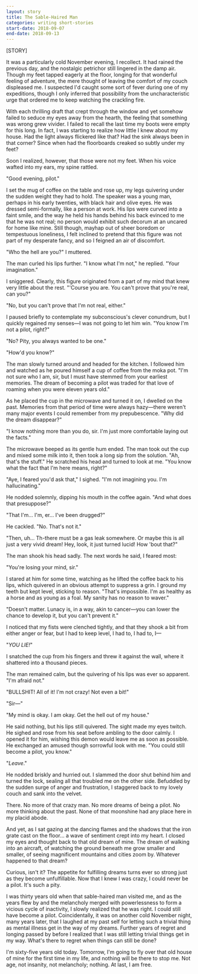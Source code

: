 ```yaml
---
layout: story
title: The Sable-Haired Man
categories: writing short-stories
start-date: 2018-09-07
end-date: 2018-09-13
---
```


[STORY]

It was a particularly cold November evening, I recollect. It had rained the previous day, and the nostalgic petrichor still lingered in the damp air. Though my feet tapped eagerly at the floor, longing for that wonderful feeling of adventure, the mere thought of leaving the comfort of my couch displeased me. I suspected I'd caught some sort of fever during one of my expeditions, though I only inferred that possibility from the uncharacteristic urge that ordered me to keep watching the crackling fire.

With each thrilling draft that crept through the window and yet somehow failed to seduce my eyes away from the hearth, the feeling that something was wrong grew vivider. I failed to recall the last time my boots were empty for this long. In fact, I was starting to realize how little I knew about my house. Had the light always flickered like that? Had the sink always been in that corner? Since when had the floorboards creaked so subtly under my feet?

Soon I realized, however, that those were not my feet. When his voice wafted into my ears, my spine rattled.

"Good evening, pilot."

I set the mug of coffee on the table and rose up, my legs quivering under the sudden weight they had to hold. The speaker was a young man, perhaps in his early twenties, with black hair and olive eyes. He was dressed semi-formally, like a person at work. His lips were curved into a faint smile, and the way he held his hands behind his back evinced to me that he was not real; no person would exhibit such decorum at an uncared for home like mine. Still though, mayhap out of sheer boredom or tempestuous loneliness, I felt inclined to pretend that this figure was not part of my desperate fancy, and so I feigned an air of discomfort.

"Who the hell are you?" I muttered.

The man curled his lips further. "I know what I'm not," he replied. "Your imagination."

I sniggered. Clearly, this figure originated from a part of my mind that knew very little about the rest. "'Course you are. You can't prove that you're real, can you?"

"No, but you can't prove that I'm not real, either."

I paused briefly to contemplate my subconscious's clever conundrum, but I quickly regained my senses—I was not going to let him win. "You know I'm not a pilot, right?"

"No? Pity, you always wanted to be one."

"How'd you know?"

The man slowly turned around and headed for the kitchen. I followed him and watched as he poured himself a cup of coffee from the moka pot. "I'm not sure who I am, sir, but I must have stemmed from your earliest memories. The dream of becoming a pilot was traded for that love of roaming when you were eleven years old."

As he placed the cup in the microwave and turned it on, I dwelled on the past. Memories from that period of time were always hazy—there weren't many major events I could remember from my prepubescence. "Why did the dream disappear?"

"I know nothing more than you do, sir. I'm just more comfortable laying out the facts."

The microwave beeped as its gentle hum ended. The man took out the cup and mixed some milk into it, then took a long sip from the solution. "Ah, that's the stuff." He scratched his head and turned to look at me. "You know what the fact that I'm here means, right?"

"Aye, I feared you'd ask that," I sighed. "I'm not imagining you. I'm hallucinating."

He nodded solemnly, dipping his mouth in the coffee again. "And what does that presuppose?"

"That I'm… I'm, er… I've been drugged?"

He cackled. "No. That's not it."

"Then, uh… Th-there must be a gas leak somewhere. Or maybe this is all just a very vivid dream! Hey, look, it just turned lucid! How 'bout that?"

The man shook his head sadly. The next words he said, I feared most:

"You're losing your mind, sir."

I stared at him for some time, watching as he lifted the coffee back to his lips, which quivered in an obvious attempt to suppress a grin. I ground my teeth but kept level, sticking to reason. "That's impossible. I'm as healthy as a horse and as young as a foal. My sanity has no reason to waver."

"Doesn't matter. Lunacy is, in a way, akin to cancer—you can lower the chance to develop it, but you can't prevent it."

I noticed that my fists were clenched tightly, and that they shook a bit from either anger or fear, but I had to keep level, I had to, I had to, I—

"_YOU LIE!_"

I snatched the cup from his fingers and threw it against the wall, where it shattered into a thousand pieces.

The man remained calm, but the quivering of his lips was ever so apparent. "I'm afraid not."

"BULLSHIT! All of it! I'm not crazy! Not even a bit!"

"Sir—"

"My mind is okay. I am okay. Get the hell out of my house."

He said nothing, but his lips still quivered. The sight made my eyes twitch. He sighed and rose from his seat before ambling to the door calmly. I opened it for him, wishing this demon would leave me as soon as possible. He exchanged an amused though sorrowful look with me. "You could still become a pilot, you know."

"_Leave_."

He nodded briskly and hurried out. I slammed the door shut behind him and turned the lock, sealing all that troubled me on the other side. Befuddled by the sudden surge of anger and frustration, I staggered back to my lovely couch and sank into the velvet.

There. No more of that crazy man. No more dreams of being a pilot. No more thinking about the past. None of that moonshine had any place here in my placid abode.

And yet, as I sat gazing at the dancing flames and the shadows that the iron grate cast on the floor… a wave of sentiment crept into my heart. I closed my eyes and thought back to that old dream of mine. The dream of walking into an aircraft, of watching the ground beneath me grow smaller and smaller, of seeing magnificent mountains and cities zoom by. Whatever happened to that dream?

Curious, isn't it? The appetite for fulfilling dreams turns ever so strong just as they become unfulfillable. Now that I knew I was crazy, I could never be a pilot. It's such a pity.

I was thirty years old when that sable-haired man visited me, and as the years flew by and the melancholy merged with powerlessness to form a vicious cycle of inactivity, I slowly realized that he was right. I could still have become a pilot. Coincidentally, it was on another cold November night, many years later, that I laughed at my past self for letting such a trivial thing as mental illness get in the way of my dreams. Further years of regret and longing passed by before I realized that I was still letting trivial things get in my way. What's there to regret when things can still be done?

I'm sixty-five years old today. Tomorrow, I'm going to fly over that old house of mine for the first time in my life, and nothing will be there to stop me. Not age, not insanity, not melancholy; nothing. At last, I am free.